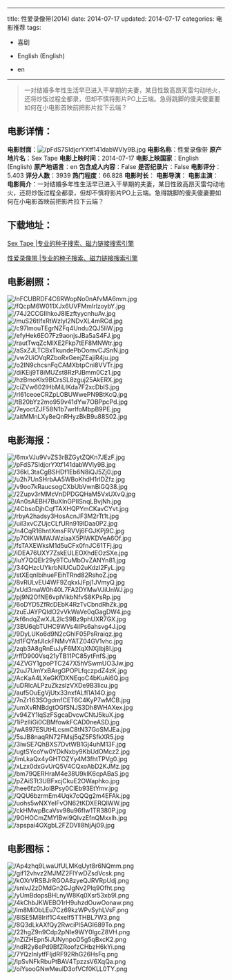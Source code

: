 
---
title: 性爱录像带(2014)
date: 2014-07-17
updated: 2014-07-17
categories: 电影推荐
tags:
- 喜剧

- English (English)
- en
---


> 一对结婚多年性生活早已进入干旱期的夫妻，某日性致高昂天雷勾动地火，还将炒饭过程全都录，但却不慎将影片PO上云端。急得跳脚的傻夫傻妻要如何在小电影首映前把影片拉下云端？

## **电影详情**：

**电影封面**：<img src="https://image.tmdb.org/t/p/w200/pFdS7SIdjcrYXtf141dabWVly9B.jpg" alt="/pFdS7SIdjcrYXtf141dabWVly9B.jpg" title="/pFdS7SIdjcrYXtf141dabWVly9B.jpg">
**电影名称**：性爱录像带
**原产地片名**：Sex Tape
**电影上映时间**：2014-07-17
**电影上映国家**：English (English)
**原产地语言**：en
**包含成人内容**：False
**是否纪录片**：False
**电影评分**：5.403
**评分人数**：3939
**热门程度**：66.828
**电影时长**：
**电影导演**：
**电影主演**：
**电影简介**：一对结婚多年性生活早已进入干旱期的夫妻，某日性致高昂天雷勾动地火，还将炒饭过程全都录，但却不慎将影片PO上云端。急得跳脚的傻夫傻妻要如何在小电影首映前把影片拉下云端？

## **下载地址**：
[Sex Tape |专业的种子搜索、磁力链接搜索引擎](https://movie.amd794.com:2083/?search=Sex%20Tape&ordering=&mode=match_phrase&page_size=10&page=1)

[性爱录像带 |专业的种子搜索、磁力链接搜索引擎](https://movie.amd794.com:2083/?search=%E6%80%A7%E7%88%B1%E5%BD%95%E5%83%8F%E5%B8%A6&ordering=&mode=match_phrase&page_size=10&page=1)
 

## **电影剧照**：
<img src="https://image.tmdb.org/t/p/original/nFCUBRDF4C6RWopNo0nAfvMA6mm.jpg" alt="/nFCUBRDF4C6RWopNo0nAfvMA6mm.jpg" title="/nFCUBRDF4C6RWopNo0nAfvMA6mm.jpg"><img src="https://image.tmdb.org/t/p/original/fQcpM6W011XJx6UVFMmIrlzoybY.jpg" alt="/fQcpM6W011XJx6UVFMmIrlzoybY.jpg" title="/fQcpM6W011XJx6UVFMmIrlzoybY.jpg"><img src="https://image.tmdb.org/t/p/original/74J2CCGIIhkoJ8lEzftyycnhuAv.jpg" alt="/74J2CCGIIhkoJ8lEzftyycnhuAv.jpg" title="/74J2CCGIIhkoJ8lEzftyycnhuAv.jpg"><img src="https://image.tmdb.org/t/p/original/muS26tIfxRtWzlyI2NDvXL4mRCd.jpg" alt="/muS26tIfxRtWzlyI2NDvXL4mRCd.jpg" title="/muS26tIfxRtWzlyI2NDvXL4mRCd.jpg"><img src="https://image.tmdb.org/t/p/original/c97lmouTEgrNZFq4Undu2QJ5liW.jpg" alt="/c97lmouTEgrNZFq4Undu2QJ5liW.jpg" title="/c97lmouTEgrNZFq4Undu2QJ5liW.jpg"><img src="https://image.tmdb.org/t/p/original/efyHek6EO7Fz9aonjsJBa5aS4FJ.jpg" alt="/efyHek6EO7Fz9aonjsJBa5aS4FJ.jpg" title="/efyHek6EO7Fz9aonjsJBa5aS4FJ.jpg"><img src="https://image.tmdb.org/t/p/original/rautTwqZcMlXE2Fkp7tEF8MNWtr.jpg" alt="/rautTwqZcMlXE2Fkp7tEF8MNWtr.jpg" title="/rautTwqZcMlXE2Fkp7tEF8MNWtr.jpg"><img src="https://image.tmdb.org/t/p/original/aSxZJLTCBxTkundePbOomvCJSnN.jpg" alt="/aSxZJLTCBxTkundePbOomvCJSnN.jpg" title="/aSxZJLTCBxTkundePbOomvCJSnN.jpg"><img src="https://image.tmdb.org/t/p/original/vw2UiOVqRZboRxGeejZEajiR4ju.jpg" alt="/vw2UiOVqRZboRxGeejZEajiR4ju.jpg" title="/vw2UiOVqRZboRxGeejZEajiR4ju.jpg"><img src="https://image.tmdb.org/t/p/original/o2IN9chcsnFqCAMXbtpCni8VVTr.jpg" alt="/o2IN9chcsnFqCAMXbtpCni8VVTr.jpg" title="/o2IN9chcsnFqCAMXbtpCni8VVTr.jpg"><img src="https://image.tmdb.org/t/p/original/diKEij9T8iMUZst8RzPJBmm0Cz1.jpg" alt="/diKEij9T8iMUZst8RzPJBmm0Cz1.jpg" title="/diKEij9T8iMUZst8RzPJBmm0Cz1.jpg"><img src="https://image.tmdb.org/t/p/original/hzBmoKlx9BCrsSL8zguj25AkERX.jpg" alt="/hzBmoKlx9BCrsSL8zguj25AkERX.jpg" title="/hzBmoKlx9BCrsSL8zguj25AkERX.jpg"><img src="https://image.tmdb.org/t/p/original/ciZVw602lHbMiLIKda7F2xcDblS.jpg" alt="/ciZVw602lHbMiLIKda7F2xcDblS.jpg" title="/ciZVw602lHbMiLIKda7F2xcDblS.jpg"><img src="https://image.tmdb.org/t/p/original/rl61ceoeCRZpLOBUWwePN9BtKcQ.jpg" alt="/rl61ceoeCRZpLOBUWwePN9BtKcQ.jpg" title="/rl61ceoeCRZpLOBUWwePN9BtKcQ.jpg"><img src="https://image.tmdb.org/t/p/original/tB20bYz2mo959v41dYw7OBPpcPd.jpg" alt="/tB20bYz2mo959v41dYw7OBPpcPd.jpg" title="/tB20bYz2mo959v41dYw7OBPpcPd.jpg"><img src="https://image.tmdb.org/t/p/original/7eyoctZJF58N1b7wrIfoMbpB9PE.jpg" alt="/7eyoctZJF58N1b7wrIfoMbpB9PE.jpg" title="/7eyoctZJF58N1b7wrIfoMbpB9PE.jpg"><img src="https://image.tmdb.org/t/p/original/aitMMnLXy8eQnRHyzBkB9u88S02.jpg" alt="/aitMMnLXy8eQnRHyzBkB9u88S02.jpg" title="/aitMMnLXy8eQnRHyzBkB9u88S02.jpg">

## **电影海报**：
<img src="https://image.tmdb.org/t/p/original/6mxVJu9VvZS3rBZGytZQKn7JEzF.jpg" alt="/6mxVJu9VvZS3rBZGytZQKn7JEzF.jpg" title="/6mxVJu9VvZS3rBZGytZQKn7JEzF.jpg"><img src="https://image.tmdb.org/t/p/original/pFdS7SIdjcrYXtf141dabWVly9B.jpg" alt="/pFdS7SIdjcrYXtf141dabWVly9B.jpg" title="/pFdS7SIdjcrYXtf141dabWVly9B.jpg"><img src="https://image.tmdb.org/t/p/original/36kL3taCgBSHDf1Eb6N8iQJ5Zj0.jpg" alt="/36kL3taCgBSHDf1Eb6N8iQJ5Zj0.jpg" title="/36kL3taCgBSHDf1Eb6N8iQJ5Zj0.jpg"><img src="https://image.tmdb.org/t/p/original/u2h7UnSHrbAA5WBoKhdH1rlDZfz.jpg" alt="/u2h7UnSHrbAA5WBoKhdH1rlDZfz.jpg" title="/u2h7UnSHrbAA5WBoKhdH1rlDZfz.jpg"><img src="https://image.tmdb.org/t/p/original/v9oo7kRaucsogCXbUbVwnBiGQ38.jpg" alt="/v9oo7kRaucsogCXbUbVwnBiGQ38.jpg" title="/v9oo7kRaucsogCXbUbVwnBiGQ38.jpg"><img src="https://image.tmdb.org/t/p/original/2Zupv3rMMcVnDPDGQHaM5VxUXvQ.jpg" alt="/2Zupv3rMMcVnDPDGQHaM5VxUXvQ.jpg" title="/2Zupv3rMMcVnDPDGQHaM5VxUXvQ.jpg"><img src="https://image.tmdb.org/t/p/original/An0sAEBH7BuXlnGPIISnqLBvjNh.jpg" alt="/An0sAEBH7BuXlnGPIISnqLBvjNh.jpg" title="/An0sAEBH7BuXlnGPIISnqLBvjNh.jpg"><img src="https://image.tmdb.org/t/p/original/4CbsoDjhCqfTAXHQPYmCKavCYvt.jpg" alt="/4CbsoDjhCqfTAXHQPYmCKavCYvt.jpg" title="/4CbsoDjhCqfTAXHQPYmCKavCYvt.jpg"><img src="https://image.tmdb.org/t/p/original/rbyA2hadsy3HosAcnJF3M2rTt1t.jpg" alt="/rbyA2hadsy3HosAcnJF3M2rTt1t.jpg" title="/rbyA2hadsy3HosAcnJF3M2rTt1t.jpg"><img src="https://image.tmdb.org/t/p/original/uil3xvCZUjcCLfURn919lDaa0P2.jpg" alt="/uil3xvCZUjcCLfURn919lDaa0P2.jpg" title="/uil3xvCZUjcCLfURn919lDaa0P2.jpg"><img src="https://image.tmdb.org/t/p/original/n4CqR16hntXmsFRVVj6FGJKPj9C.jpg" alt="/n4CqR16hntXmsFRVVj6FGJKPj9C.jpg" title="/n4CqR16hntXmsFRVVj6FGJKPj9C.jpg"><img src="https://image.tmdb.org/t/p/original/p7OIKWMWJWziaaX5PIWKDVeA6Of.jpg" alt="/p7OIKWMWJWziaaX5PIWKDVeA6Of.jpg" title="/p7OIKWMWJWziaaX5PIWKDVeA6Of.jpg"><img src="https://image.tmdb.org/t/p/original/fsTAXEWksM1d5uCFx0fnJC61TFj.jpg" alt="/fsTAXEWksM1d5uCFx0fnJC61TFj.jpg" title="/fsTAXEWksM1d5uCFx0fnJC61TFj.jpg"><img src="https://image.tmdb.org/t/p/original/iDEA76UXY7ZskEULEOXhdEOzSXe.jpg" alt="/iDEA76UXY7ZskEULEOXhdEOzSXe.jpg" title="/iDEA76UXY7ZskEULEOXhdEOzSXe.jpg"><img src="https://image.tmdb.org/t/p/original/iuY7QQEIr29y9TCuMbOvZANYn81.jpg" alt="/iuY7QQEIr29y9TCuMbOvZANYn81.jpg" title="/iuY7QQEIr29y9TCuMbOvZANYn81.jpg"><img src="https://image.tmdb.org/t/p/original/34QHzcUYkrbNlUCuD2uKdzI2FyL.jpg" alt="/34QHzcUYkrbNlUCuD2uKdzI2FyL.jpg" title="/34QHzcUYkrbNlUCuD2uKdzI2FyL.jpg"><img src="https://image.tmdb.org/t/p/original/stXEqnIbihueFEihTRnd82RshoZ.jpg" alt="/stXEqnIbihueFEihTRnd82RshoZ.jpg" title="/stXEqnIbihueFEihTRnd82RshoZ.jpg"><img src="https://image.tmdb.org/t/p/original/8vRULvEU4WF9ZqkxlJFpj1JVmyQ.jpg" alt="/8vRULvEU4WF9ZqkxlJFpj1JVmyQ.jpg" title="/8vRULvEU4WF9ZqkxlJFpj1JVmyQ.jpg"><img src="https://image.tmdb.org/t/p/original/xUd3maW0h40L7FA2DYMwVJiUnWJ.jpg" alt="/xUd3maW0h40L7FA2DYMwVJiUnWJ.jpg" title="/xUd3maW0h40L7FA2DYMwVJiUnWJ.jpg"><img src="https://image.tmdb.org/t/p/original/pj9N2OfNE6vpIVikbNfvS8KPsRp.jpg" alt="/pj9N2OfNE6vpIVikbNfvS8KPsRp.jpg" title="/pj9N2OfNE6vpIVikbNfvS8KPsRp.jpg"><img src="https://image.tmdb.org/t/p/original/6oDYD5ZfRcDEbK4RzTvCbndRhZk.jpg" alt="/6oDYD5ZfRcDEbK4RzTvCbndRhZk.jpg" title="/6oDYD5ZfRcDEbK4RzTvCbndRhZk.jpg"><img src="https://image.tmdb.org/t/p/original/zuEJAYPQIdO2vVkWaVe0qGagDW4.jpg" alt="/zuEJAYPQIdO2vVkWaVe0qGagDW4.jpg" title="/zuEJAYPQIdO2vVkWaVe0qGagDW4.jpg"><img src="https://image.tmdb.org/t/p/original/kf6ndqZwXJL2lcS9Bz9phUXR7GX.jpg" alt="/kf6ndqZwXJL2lcS9Bz9phUXR7GX.jpg" title="/kf6ndqZwXJL2lcS9Bz9phUXR7GX.jpg"><img src="https://image.tmdb.org/t/p/original/3BU6qbTUHC9WVs4ilPs6ahsvg4J.jpg" alt="/3BU6qbTUHC9WVs4ilPs6ahsvg4J.jpg" title="/3BU6qbTUHC9WVs4ilPs6ahsvg4J.jpg"><img src="https://image.tmdb.org/t/p/original/9DyLUKo6d9N2cGhIF05PsRraiqz.jpg" alt="/9DyLUKo6d9N2cGhIF05PsRraiqz.jpg" title="/9DyLUKo6d9N2cGhIF05PsRraiqz.jpg"><img src="https://image.tmdb.org/t/p/original/d1FQYafJIckFNMvYATZ04GV1vhc.jpg" alt="/d1FQYafJIckFNMvYATZ04GV1vhc.jpg" title="/d1FQYafJIckFNMvYATZ04GV1vhc.jpg"><img src="https://image.tmdb.org/t/p/original/zqb3A8gRnEuJyF6MXqXNXjIbj8I.jpg" alt="/zqb3A8gRnEuJyF6MXqXNXjIbj8I.jpg" title="/zqb3A8gRnEuJyF6MXqXNXjIbj8I.jpg"><img src="https://image.tmdb.org/t/p/original/rffD900Vsq21yTB11PC85ytFnfS.jpg" alt="/rffD900Vsq21yTB11PC85ytFnfS.jpg" title="/rffD900Vsq21yTB11PC85ytFnfS.jpg"><img src="https://image.tmdb.org/t/p/original/4ZVGY1gpoPTC247X5hVSwmUO3Jw.jpg" alt="/4ZVGY1gpoPTC247X5hVSwmUO3Jw.jpg" title="/4ZVGY1gpoPTC247X5hVSwmUO3Jw.jpg"><img src="https://image.tmdb.org/t/p/original/2uJ7UmYxBArgGPOPLfqczpdZ4zK.jpg" alt="/2uJ7UmYxBArgGPOPLfqczpdZ4zK.jpg" title="/2uJ7UmYxBArgGPOPLfqczpdZ4zK.jpg"><img src="https://image.tmdb.org/t/p/original/AcKaA4LXeGKfDXNEqoC4bKuAi6Q.jpg" alt="/AcKaA4LXeGKfDXNEqoC4bKuAi6Q.jpg" title="/AcKaA4LXeGKfDXNEqoC4bKuAi6Q.jpg"><img src="https://image.tmdb.org/t/p/original/uDRIcALPzuZkzslzVXDe9B3licu.jpg" alt="/uDRIcALPzuZkzslzVXDe9B3licu.jpg" title="/uDRIcALPzuZkzslzVXDe9B3licu.jpg"><img src="https://image.tmdb.org/t/p/original/auf5OuEgVjUtx33nxfALfl1A14O.jpg" alt="/auf5OuEgVjUtx33nxfALfl1A14O.jpg" title="/auf5OuEgVjUtx33nxfALfl1A14O.jpg"><img src="https://image.tmdb.org/t/p/original/7nZr163SOgdmfCET6C4KyP7wMCB.jpg" alt="/7nZr163SOgdmfCET6C4KyP7wMCB.jpg" title="/7nZr163SOgdmfCET6C4KyP7wMCB.jpg"><img src="https://image.tmdb.org/t/p/original/umXvRNBdgtOGfSNJS3Dh8WHAXex.jpg" alt="/umXvRNBdgtOGfSNJS3Dh8WHAXex.jpg" title="/umXvRNBdgtOGfSNJS3Dh8WHAXex.jpg"><img src="https://image.tmdb.org/t/p/original/v94ZY1lqSzFSgcaDvcwCNtJ5kuX.jpg" alt="/v94ZY1lqSzFSgcaDvcwCNtJ5kuX.jpg" title="/v94ZY1lqSzFSgcaDvcwCNtJ5kuX.jpg"><img src="https://image.tmdb.org/t/p/original/1iPzIIiGi0CBMfowkFCAD0neASD.jpg" alt="/1iPzIIiGi0CBMfowkFCAD0neASD.jpg" title="/1iPzIIiGi0CBMfowkFCAD0neASD.jpg"><img src="https://image.tmdb.org/t/p/original/wA897ESUtHLcsmC8tN37GoSMJEa.jpg" alt="/wA897ESUtHLcsmC8tN37GoSMJEa.jpg" title="/wA897ESUtHLcsmC8tN37GoSMJEa.jpg"><img src="https://image.tmdb.org/t/p/original/5sJB8naqRN72FMsj5qZ5FSfkXR5.jpg" alt="/5sJB8naqRN72FMsj5qZ5FSfkXR5.jpg" title="/5sJB8naqRN72FMsj5qZ5FSfkXR5.jpg"><img src="https://image.tmdb.org/t/p/original/3iwSE7QhBXS7DvtWB1Gj4uhM13F.jpg" alt="/3iwSE7QhBXS7DvtWB1Gj4uhM13F.jpg" title="/3iwSE7QhBXS7DvtWB1Gj4uhM13F.jpg"><img src="https://image.tmdb.org/t/p/original/ugtSYcoYw0YDkNxby9KbUdOMcz2.jpg" alt="/ugtSYcoYw0YDkNxby9KbUdOMcz2.jpg" title="/ugtSYcoYw0YDkNxby9KbUdOMcz2.jpg"><img src="https://image.tmdb.org/t/p/original/imLkaQx4yGHTOZYy4M3fhtTPVg0.jpg" alt="/imLkaQx4yGHTOZYy4M3fhtTPVg0.jpg" title="/imLkaQx4yGHTOZYy4M3fhtTPVg0.jpg"><img src="https://image.tmdb.org/t/p/original/xLzx0dxGvUrQ5V4CQxoAbD2KJMz.jpg" alt="/xLzx0dxGvUrQ5V4CQxoAbD2KJMz.jpg" title="/xLzx0dxGvUrQ5V4CQxoAbD2KJMz.jpg"><img src="https://image.tmdb.org/t/p/original/bm79QERHraM4e38U9klK6cpABaS.jpg" alt="/bm79QERHraM4e38U9klK6cpABaS.jpg" title="/bm79QERHraM4e38U9klK6cpABaS.jpg"><img src="https://image.tmdb.org/t/p/original/pZAiSTt3UBFxcjCkuE2OWaphko.jpg" alt="/pZAiSTt3UBFxcjCkuE2OWaphko.jpg" title="/pZAiSTt3UBFxcjCkuE2OWaphko.jpg"><img src="https://image.tmdb.org/t/p/original/hee6fz0tJoIBPsy0ClEb93EtYmv.jpg" alt="/hee6fz0tJoIBPsy0ClEb93EtYmv.jpg" title="/hee6fz0tJoIBPsy0ClEb93EtYmv.jpg"><img src="https://image.tmdb.org/t/p/original/QQU6bzrmEm4Uqk7cQQg2m4EFAk.jpg" alt="/QQU6bzrmEm4Uqk7cQQg2m4EFAk.jpg" title="/QQU6bzrmEm4Uqk7cQQg2m4EFAk.jpg"><img src="https://image.tmdb.org/t/p/original/uohs5wNXYeIFvON62tKDXERQlWW.jpg" alt="/uohs5wNXYeIFvON62tKDXERQlWW.jpg" title="/uohs5wNXYeIFvON62tKDXERQlWW.jpg"><img src="https://image.tmdb.org/t/p/original/ckHMwpBcaVsv98u96fIw1TR380P.jpg" alt="/ckHMwpBcaVsv98u96fIw1TR380P.jpg" title="/ckHMwpBcaVsv98u96fIw1TR380P.jpg"><img src="https://image.tmdb.org/t/p/original/9OHOCmZMYlBwi9QIvzEfnQMxxlh.jpg" alt="/9OHOCmZMYlBwi9QIvzEfnQMxxlh.jpg" title="/9OHOCmZMYlBwi9QIvzEfnQMxxlh.jpg"><img src="https://image.tmdb.org/t/p/original/apspai4OXgbL2FZDVll8hljAj09.jpg" alt="/apspai4OXgbL2FZDVll8hljAj09.jpg" title="/apspai4OXgbL2FZDVll8hljAj09.jpg">

## **电影图标**：
<img src="https://image.tmdb.org/t/p/original/Ap4zhq9LwaUfULMKqUyt8r6NQmm.png" alt="/Ap4zhq9LwaUfULMKqUyt8r6NQmm.png" title="/Ap4zhq9LwaUfULMKqUyt8r6NQmm.png"><img src="https://image.tmdb.org/t/p/original/gif12vhvz2MJMZ2FlYwDZsdVcsk.png" alt="/gif12vhvz2MJMZ2FlYwDZsdVcsk.png" title="/gif12vhvz2MJMZ2FlYwDZsdVcsk.png"><img src="https://image.tmdb.org/t/p/original/kOXrVRSBJrRGOA8zyeQJRVRpUdj.png" alt="/kOXrVRSBJrRGOA8zyeQJRVRpUdj.png" title="/kOXrVRSBJrRGOA8zyeQJRVRpUdj.png"><img src="https://image.tmdb.org/t/p/original/snIvJ2zDMdGn2GJgNv2PIq9Ofht.png" alt="/snIvJ2zDMdGn2GJgNv2PIq9Ofht.png" title="/snIvJ2zDMdGn2GJgNv2PIq9Ofht.png"><img src="https://image.tmdb.org/t/p/original/yUmBdopsBHLnyW8Kq0Xsr53xb9l.png" alt="/yUmBdopsBHLnyW8Kq0Xsr53xb9l.png" title="/yUmBdopsBHLnyW8Kq0Xsr53xb9l.png"><img src="https://image.tmdb.org/t/p/original/4kChbJKWEBO1rH9uhzdOuwOonaw.png" alt="/4kChbJKWEBO1rH9uhzdOuwOonaw.png" title="/4kChbJKWEBO1rH9uhzdOuwOonaw.png"><img src="https://image.tmdb.org/t/p/original/im8MiObLEu7Cz69kzWPvSyhLVsF.png" alt="/im8MiObLEu7Cz69kzWPvSyhLVsF.png" title="/im8MiObLEu7Cz69kzWPvSyhLVsF.png"><img src="https://image.tmdb.org/t/p/original/8lSE5M8Irif1C4xeIf5TTHBL7W3.png" alt="/8lSE5M8Irif1C4xeIf5TTHBL7W3.png" title="/8lSE5M8Irif1C4xeIf5TTHBL7W3.png"><img src="https://image.tmdb.org/t/p/original/8Q3dLkAXfQy2RwciPI5AGI689To.png" alt="/8Q3dLkAXfQy2RwciPI5AGI689To.png" title="/8Q3dLkAXfQy2RwciPI5AGI689To.png"><img src="https://image.tmdb.org/t/p/original/22hgZ9n9Cdp2pNIe9WY0lgcZ8VH.png" alt="/22hgZ9n9Cdp2pNIe9WY0lgcZ8VH.png" title="/22hgZ9n9Cdp2pNIe9WY0lgcZ8VH.png"><img src="https://image.tmdb.org/t/p/original/nZiZHEpn5iJUNynpoD5g5qBxcK2.png" alt="/nZiZHEpn5iJUNynpoD5g5qBxcK2.png" title="/nZiZHEpn5iJUNynpoD5g5qBxcK2.png"><img src="https://image.tmdb.org/t/p/original/ndR2y8ePd9BfZRoofzCHbzH6kYi.png" alt="/ndR2y8ePd9BfZRoofzCHbzH6kYi.png" title="/ndR2y8ePd9BfZRoofzCHbzH6kYi.png"><img src="https://image.tmdb.org/t/p/original/7YQzInlytfFIjdRF92RhG26HsFq.png" alt="/7YQzInlytfFIjdRF92RhG26HsFq.png" title="/7YQzInlytfFIjdRF92RhG26HsFq.png"><img src="https://image.tmdb.org/t/p/original/lpSvNFkRbuPtBAV4TpzzsV6XqQa.png" alt="/lpSvNFkRbuPtBAV4TpzzsV6XqQa.png" title="/lpSvNFkRbuPtBAV4TpzzsV6XqQa.png"><img src="https://image.tmdb.org/t/p/original/oiYsooGNwMeulD3ofVCf0KLL0TY.png" alt="/oiYsooGNwMeulD3ofVCf0KLL0TY.png" title="/oiYsooGNwMeulD3ofVCf0KLL0TY.png">
